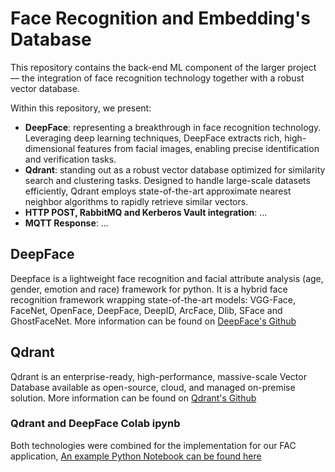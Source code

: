 # Face Recognition and Embedding's Database 
This repository contains the back-end ML component of the larger project — the integration of face recognition technology together with a robust vector database.

Within this repository, we present:

* **DeepFace**: representing a breakthrough in face recognition technology. Leveraging deep learning techniques, DeepFace extracts rich, high-dimensional features from facial images, enabling precise identification and verification tasks.
* **Qdrant**: standing out as a robust vector database optimized for similarity search and clustering tasks. Designed to handle large-scale datasets efficiently, Qdrant employs state-of-the-art approximate nearest neighbor algorithms to rapidly retrieve similar vectors.
* **HTTP POST, RabbitMQ and Kerberos Vault integration**: ...
* **MQTT Response**: ...

## DeepFace
Deepface is a lightweight face recognition and facial attribute analysis (age, gender, emotion and race) framework for python. It is a hybrid face recognition framework wrapping state-of-the-art models: VGG-Face, FaceNet, OpenFace, DeepFace, DeepID, ArcFace, Dlib, SFace and GhostFaceNet. More information can be found on [DeepFace's Github](https://github.com/serengil/deepface)

## Qdrant
Qdrant is an enterprise-ready, high-performance, massive-scale Vector Database available as open-source, cloud, and managed on-premise solution. More information can be found on [Qdrant's Github](https://github.com/qdrant/qdrant-client)

### Qdrant and DeepFace Colab ipynb
Both technologies were combined for the implementation for our FAC application, [An example Python Notebook can be found here](https://colab.research.google.com/drive/1G46dqVhfDLoH6xdwmOhY9CetxRlYOrS8?usp=sharing)
